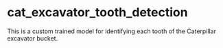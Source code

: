 # cat_excavator_tooth_detection
This is a custom trained model for identifying each tooth of the Caterpillar excavator bucket.
